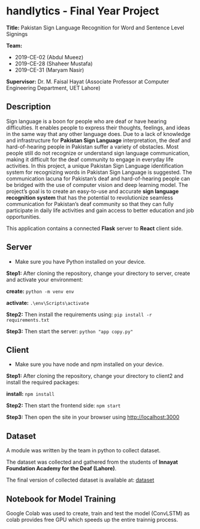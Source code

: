 # handlytics - Final Year Project

**Title:** Pakistan Sign Language Recognition for Word and Sentence Level Signings

**Team:**
- 2019-CE-02 (Abdul Mueez)
- 2019-CE-28 (Shaheer Mustafa)
- 2019-CE-31 (Maryam Nasir)

**Supervisor:** Dr. M. Faisal Hayat (Associate Professor at Computer Engineering Department, UET Lahore)

## Description

Sign language is a boon for people who are deaf or have hearing difficulties. It enables people to express their thoughts, feelings, and ideas in the same way that any
other language does. Due to a lack of knowledge and infrastructure for **Pakistan Sign Language** interpretation, the deaf and hard-of-hearing people in Pakistan
suffer a variety of obstacles. Most people still do not recognize or understand sign language communication, making it difficult for the deaf community to engage in
everyday life activities. In this project, a unique Pakistan Sign Language identification system for recognizing words in Pakistan Sign Language is suggested. The communication lacuna for Pakistan’s deaf and hard-of-hearing people can be bridged with the use of computer vision and deep learning model. The project’s goal is to create an easy-to-use and accurate **sign language recognition system** that has the potential to revolutionize seamless communication for Pakistan’s deaf community so that they can fully participate in daily life activities and gain access to better education and job opportunities.

This application contains a connected **Flask** server to **React** client side.

## Server

-    Make sure you have Python installed on your device.

**Step1:** After cloning the repository, change your directory to server, create and activate your environment:

**create:** `python -m venv env`

**activate:** `.\env\Scripts\activate`


**Step2:** Then install the requirements using:
`pip install -r requirements.txt`

**Step3:** Then start the server:
`python "app copy.py"`


## Client

-    Make sure you have node and npm installed on your device.

**Step1:** After cloning the repository, change your directory to client2 and install the required packages:

**install:** `npm install`


**Step2:** Then start the frontend side:
`npm start`

**Step3:** Then open the site in your browser using [http://localhost:3000](http://localhost:3000)

## Dataset 

A module was written by the team in python to collect dataset.

The dataset was collected and gathered from the students of **Innayat Foundation Academy for the Deaf (Lahore)**.

The final version of collected dataset is available at: [dataset](https://drive.google.com/drive/folders/1XnMB2FQkwz4yH2Gf_hWWjRWo8wxXNssO?usp=sharing)

## Notebook for Model Training

Google Colab was used to create, train and test the model (ConvLSTM) as colab provides free GPU which speeds up the entire trainnig process.



